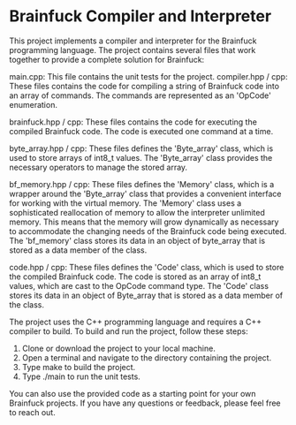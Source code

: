 # Brainfuck Compiler and Interpreter
This project implements a compiler and interpreter for the Brainfuck programming language. The project contains several files that work together to provide a complete solution for Brainfuck:

main.cpp: This file contains the unit tests for the project.
compiler.hpp / cpp: These files contains the code for compiling a string of Brainfuck code into an array of commands. The commands are represented as an 'OpCode' enumeration.

brainfuck.hpp / cpp: These files contains the code for executing the compiled Brainfuck code. The code is executed one command at a time.

byte_array.hpp /  cpp: These files defines the 'Byte_array' class, which is used to store arrays of int8_t values. The 'Byte_array' class provides the necessary operators to manage the stored array.

bf_memory.hpp / cpp: These files defines the 'Memory' class, which is a wrapper around the 'Byte_array' class that provides a convenient interface for working with the virtual memory. The 'Memory' class uses a sophisticated reallocation of memory to allow the interpreter unlimited memory. This means that the memory will grow dynamically as necessary to accommodate the changing needs of the Brainfuck code being executed. The 'bf_memory' class stores its data in an object of byte_array that is stored as a data member of the class.

code.hpp / cpp: These files defines the 'Code' class, which is used to store the compiled Brainfuck code. The code is stored as an array of int8_t values, which are cast to the OpCode command type. The 'Code' class stores its data in an object of Byte_array that is stored as a data member of the class.

The project uses the C++ programming language and requires a C++ compiler to build. To build and run the project, follow these steps:

1. Clone or download the project to your local machine.
2. Open a terminal and navigate to the directory containing the project.
3. Type make to build the project.
4. Type ./main to run the unit tests.

You can also use the provided code as a starting point for your own Brainfuck projects. If you have any questions or feedback, please feel free to reach out.



